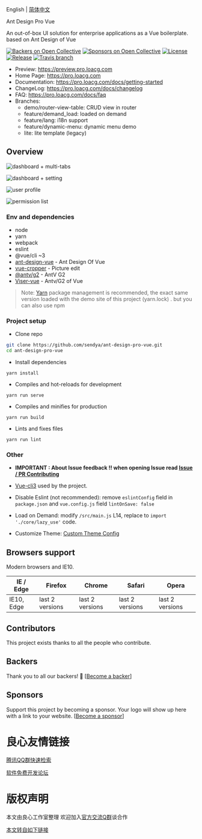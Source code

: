 English | [简体中文](./README.zh-CN.md)

 Ant Design Pro Vue 
 
An out-of-box UI solution for enterprise applications as a Vue boilerplate. based on   Ant Design of Vue 
 

 

[![Backers on Open Collective](https://opencollective.com/ant-design-pro-vue/backers/badge.svg)](#backers) [![Sponsors on Open Collective](https://opencollective.com/ant-design-pro-vue/sponsors/badge.svg)](#sponsors) [![License](https://img.shields.io/npm/l/package.json.svg?style=flat)](https://github.com/sendya/ant-design-pro-vue/blob/master/LICENSE)
[![Release](https://img.shields.io/github/release/sendya/ant-design-pro-vue.svg?style=flat)](https://github.com/sendya/ant-design-pro-vue/releases/latest)
[![Travis branch](https://travis-ci.org/sendya/ant-design-pro-vue.svg?branch=master)](https://travis-ci.org/sendya/ant-design-pro-vue)

 

- Preview: https://preview.pro.loacg.com
- Home Page: https://pro.loacg.com
- Documentation: https://pro.loacg.com/docs/getting-started
- ChangeLog: https://pro.loacg.com/docs/changelog
- FAQ: https://pro.loacg.com/docs/faq
- Branches: 
  - demo/router-view-table: CRUD view in router
  - feature/demand_load: loaded on demand
  - feature/lang: i18n support
  - feature/dynamic-menu: dynamic menu demo
  - lite: lite template (legacy)


Overview
----

![dashboard + multi-tabs](https://static-2.loacg.com/open/static/github/20190224163345.jpg)

![dashboard + setting](https://static-2.loacg.com/open/static/github/20181126112124.png)

![user profile](https://static-2.loacg.com/open/static/github/20180916-134251.png)

![permission list](https://static-2.loacg.com/open/static/github/20180916-154937.png)


### Env and dependencies

- node
- yarn
- webpack
- eslint
- @vue/cli ~3
- [ant-design-vue](http://u.720life.cn/g/54145d0471d91890860f7f8463c03046e9854afb95fc2c4f46c385f1ad1c1b1e644e2a29c8d4c09fb06ebdf1dd63e142) - Ant Design Of Vue 
- [vue-cropper](http://u.720life.cn/g/54145d0471d91890860f7f8463c03046cb02cb667b2e3a1151b644ec4f3fc255851d63e3a4b2ec8054369d4e896c1637) - Picture edit
- [@antv/g2](http://u.720life.cn/g/cace86085bfdb3f3ceccf2ebf27c1561e01019ca4035c4442125d7bd8108a203e8b8870fb3486ea6911e55ed60147014) - AntV G2
- [Viser-vue](http://u.720life.cn/g/3b8a5feda496d337294216be41f8c62c1435c481a262cd3f59dbc42f71c6f6d4bd4238bda473274ed2789269e33a9f4c5ab02b4345b08262efbe738cddcba3bd)  - Antv/G2 of Vue

> Note:  [Yarn](http://u.720life.cn/g/661e937512ac7ab6d29ddae041a9c3066c65c7aae19b9978fd58aa89bc881660) package management is recommended, the exact same version loaded with the demo site of this project (yarn.lock) . but you can also use npm


### Project setup

- Clone repo
```bash
git clone https://github.com/sendya/ant-design-pro-vue.git
cd ant-design-pro-vue
```

- Install dependencies
```
yarn install
```

- Compiles and hot-reloads for development
```
yarn run serve
```

- Compiles and minifies for production
```
yarn run build
```

- Lints and fixes files
```
yarn run lint
```


### Other

- **IMPORTANT : About Issue feedback !! when opening Issue read [Issue / PR Contributing](http://u.720life.cn/g/54145d0471d91890860f7f8463c03046540369d8253c9e089ad527dbcce538cfcad1a77744d0e2025dba7999781b37b2108ed15fa05ce6d0087a2ced0e73ed82)**

- [Vue-cli3](http://u.720life.cn/g/d2cf559f8c6d745b4f7f93b06ed0aac3628ac0bd0893688bc47ad812819d84ac) used by the project.
- Disable Eslint (not recommended): remove `eslintConfig`  field in `package.json`  and `vue.config.js` field `lintOnSave: false`

- Load on Demand: modify `/src/main.js` L14,  replace to `import './core/lazy_use'` code.

- Customize Theme:  [Custom Theme Config](http://u.720life.cn/g/54145d0471d91890860f7f8463c03046533c51541883223071820434e6c84511696883bfe6d9bfc0575d8c760311df862aa7fe5f67c7e76cfceca34654e6e4ab572fc36540a412b4b6bc301fa23e02ea545df3317cbf4eba530529b3aaaeb24731d0a8c948ce65df2aaa368184359591)


## Browsers support

Modern browsers and IE10.

| [ ](http://u.720life.cn/g/e8e63e9d56ec68b803322c46733da50e250bafa89bf75b6fa300450a04e79d004a89ee4f068d6e1f9b40f65bb657f76f) IE / Edge | [ ](http://u.720life.cn/g/e8e63e9d56ec68b803322c46733da50e250bafa89bf75b6fa300450a04e79d004a89ee4f068d6e1f9b40f65bb657f76f) Firefox | [ ](http://u.720life.cn/g/e8e63e9d56ec68b803322c46733da50e250bafa89bf75b6fa300450a04e79d004a89ee4f068d6e1f9b40f65bb657f76f) Chrome | [ ](http://u.720life.cn/g/e8e63e9d56ec68b803322c46733da50e250bafa89bf75b6fa300450a04e79d004a89ee4f068d6e1f9b40f65bb657f76f) Safari | [ ](http://u.720life.cn/g/e8e63e9d56ec68b803322c46733da50e250bafa89bf75b6fa300450a04e79d004a89ee4f068d6e1f9b40f65bb657f76f) Opera |
| --- | --- | --- | --- | --- |
| IE10, Edge | last 2 versions | last 2 versions | last 2 versions | last 2 versions |


## Contributors

This project exists thanks to all the people who contribute. 
   


## Backers

Thank you to all our backers! 🙏 [[Become a backer](http://u.720life.cn/g/df0d0b49c04f66c9033e4268d2ee0e12094d5b6d6f94735a1a60ba8a88c9b171cc7c917c9815508ef16ff3d2cf2c068d6462f9056e03fc47904a36bda4729dd5)]

   


## Sponsors

Support this project by becoming a sponsor. Your logo will show up here with a link to your website. [[Become a sponsor](http://u.720life.cn/g/df0d0b49c04f66c9033e4268d2ee0e12094d5b6d6f94735a1a60ba8a88c9b171599fb713f9cd0508d1407b933919efa5d6e172f61c79231df0119075f1d9067c)]

   
   
   
   
   
   
   
   
   
   




 # 良心友情链接

[腾讯QQ群快速检索](http://u.720life.cn/s/8cf73f7c)

[软件免费开发论坛](http://u.720life.cn/s/bbb01dc0)

# 版权声明 

本文由良心工作室整理 欢迎加入[官方交流Q群](https://u.720life.cn/s/f2316816)谈合作

[本文转自如下链接](http://u.720life.cn/g/2e71d0f0a5c601172267ba20d3a43c6ef46b8ca3811642ac4552d8d25ab44474c34f6d991e41df7e032b795ef8a5ae3b35f19332b74711ec27550ca84c217376a542d46532121263811a3d60b3c1b8e1)